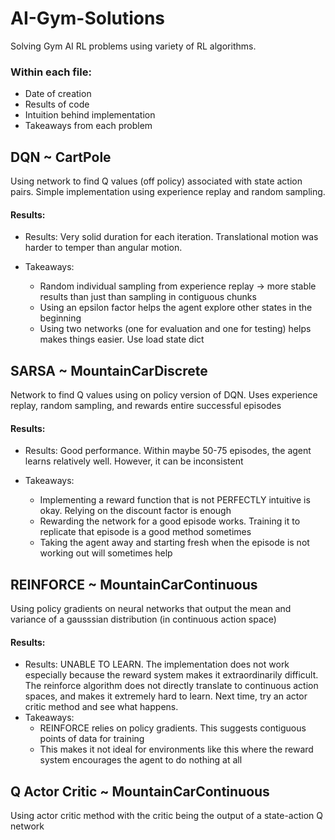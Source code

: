 # AI-Gym-Solutions
Solving Gym AI RL problems using variety of RL algorithms. 

### Within each file:
  - Date of creation
  - Results of code 
  - Intuition behind implementation
  - Takeaways from each problem

## DQN ~ CartPole
  Using network to find Q values (off policy) associated with state action pairs. Simple implementation using experience replay and random   sampling.
  
####      Results:
  - Results: Very solid duration for each iteration. Translational motion was harder to temper than angular motion.

  - Takeaways:
    - Random individual sampling from experience replay -> more stable results than just than sampling in contiguous chunks
    - Using an epsilon factor helps the agent explore other states in the beginning
    - Using two networks (one for evaluation and one for testing) helps makes things easier. Use load state dict
  
## SARSA ~ MountainCarDiscrete
  Network to find Q values using on policy version of DQN. Uses experience replay, random sampling, and rewards entire successful episodes
  
####      Results:
  - Results: Good performance. Within maybe 50-75 episodes, the agent learns relatively well. However, it can be inconsistent 
    
  - Takeaways:
      - Implementing a reward function that is not PERFECTLY intuitive is okay. Relying on the discount factor is enough
      - Rewarding the network for a good episode works. Training it to replicate that episode is a good method sometimes
      - Taking the agent away and starting fresh when the episode is not working out will sometimes help

## REINFORCE ~ MountainCarContinuous
  Using policy gradients on neural networks that output the mean and variance of a gausssian distribution (in continuous action space)
  
####       Results:

   - Results: UNABLE TO LEARN. The implementation does not work especially because the reward system makes it extraordinarily difficult. The reinforce algorithm does not directly translate to continuous action spaces, and makes it extremely hard to learn. Next time, try an actor critic method and see what happens.
   - Takeaways:
        - REINFORCE relies on policy gradients. This suggests contiguous points of data for training
        - This makes it not ideal for environments like this where the reward system encourages the agent to do nothing at all
  
## Q Actor Critic ~ MountainCarContinuous
  Using actor critic method with the critic being the output of a state-action Q network
